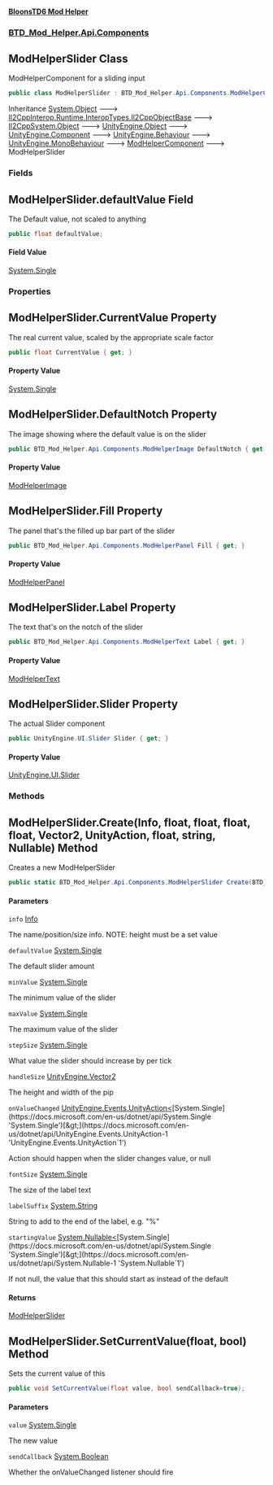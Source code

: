 #### [BloonsTD6 Mod Helper](README.md 'README')
### [BTD_Mod_Helper.Api.Components](README.md#BTD_Mod_Helper.Api.Components 'BTD_Mod_Helper.Api.Components')

## ModHelperSlider Class

ModHelperComponent for a sliding input

```csharp
public class ModHelperSlider : BTD_Mod_Helper.Api.Components.ModHelperComponent
```

Inheritance [System.Object](https://docs.microsoft.com/en-us/dotnet/api/System.Object 'System.Object') &#129106; [Il2CppInterop.Runtime.InteropTypes.Il2CppObjectBase](https://docs.microsoft.com/en-us/dotnet/api/Il2CppInterop.Runtime.InteropTypes.Il2CppObjectBase 'Il2CppInterop.Runtime.InteropTypes.Il2CppObjectBase') &#129106; [Il2CppSystem.Object](https://docs.microsoft.com/en-us/dotnet/api/Il2CppSystem.Object 'Il2CppSystem.Object') &#129106; [UnityEngine.Object](https://docs.microsoft.com/en-us/dotnet/api/UnityEngine.Object 'UnityEngine.Object') &#129106; [UnityEngine.Component](https://docs.microsoft.com/en-us/dotnet/api/UnityEngine.Component 'UnityEngine.Component') &#129106; [UnityEngine.Behaviour](https://docs.microsoft.com/en-us/dotnet/api/UnityEngine.Behaviour 'UnityEngine.Behaviour') &#129106; [UnityEngine.MonoBehaviour](https://docs.microsoft.com/en-us/dotnet/api/UnityEngine.MonoBehaviour 'UnityEngine.MonoBehaviour') &#129106; [ModHelperComponent](BTD_Mod_Helper.Api.Components.ModHelperComponent.md 'BTD_Mod_Helper.Api.Components.ModHelperComponent') &#129106; ModHelperSlider
### Fields

<a name='BTD_Mod_Helper.Api.Components.ModHelperSlider.defaultValue'></a>

## ModHelperSlider.defaultValue Field

The Default value, not scaled to anything

```csharp
public float defaultValue;
```

#### Field Value
[System.Single](https://docs.microsoft.com/en-us/dotnet/api/System.Single 'System.Single')
### Properties

<a name='BTD_Mod_Helper.Api.Components.ModHelperSlider.CurrentValue'></a>

## ModHelperSlider.CurrentValue Property

The real current value, scaled by the appropriate scale factor

```csharp
public float CurrentValue { get; }
```

#### Property Value
[System.Single](https://docs.microsoft.com/en-us/dotnet/api/System.Single 'System.Single')

<a name='BTD_Mod_Helper.Api.Components.ModHelperSlider.DefaultNotch'></a>

## ModHelperSlider.DefaultNotch Property

The image showing where the default value is on the slider

```csharp
public BTD_Mod_Helper.Api.Components.ModHelperImage DefaultNotch { get; }
```

#### Property Value
[ModHelperImage](BTD_Mod_Helper.Api.Components.ModHelperImage.md 'BTD_Mod_Helper.Api.Components.ModHelperImage')

<a name='BTD_Mod_Helper.Api.Components.ModHelperSlider.Fill'></a>

## ModHelperSlider.Fill Property

The panel that's the filled up bar part of the slider

```csharp
public BTD_Mod_Helper.Api.Components.ModHelperPanel Fill { get; }
```

#### Property Value
[ModHelperPanel](BTD_Mod_Helper.Api.Components.ModHelperPanel.md 'BTD_Mod_Helper.Api.Components.ModHelperPanel')

<a name='BTD_Mod_Helper.Api.Components.ModHelperSlider.Label'></a>

## ModHelperSlider.Label Property

The text that's on the notch of the slider

```csharp
public BTD_Mod_Helper.Api.Components.ModHelperText Label { get; }
```

#### Property Value
[ModHelperText](BTD_Mod_Helper.Api.Components.ModHelperText.md 'BTD_Mod_Helper.Api.Components.ModHelperText')

<a name='BTD_Mod_Helper.Api.Components.ModHelperSlider.Slider'></a>

## ModHelperSlider.Slider Property

The actual Slider component

```csharp
public UnityEngine.UI.Slider Slider { get; }
```

#### Property Value
[UnityEngine.UI.Slider](https://docs.microsoft.com/en-us/dotnet/api/UnityEngine.UI.Slider 'UnityEngine.UI.Slider')
### Methods

<a name='BTD_Mod_Helper.Api.Components.ModHelperSlider.Create(BTD_Mod_Helper.Api.Components.Info,float,float,float,float,UnityEngine.Vector2,UnityEngine.Events.UnityAction_float_,float,string,System.Nullable_float_)'></a>

## ModHelperSlider.Create(Info, float, float, float, float, Vector2, UnityAction<float>, float, string, Nullable<float>) Method

Creates a new ModHelperSlider

```csharp
public static BTD_Mod_Helper.Api.Components.ModHelperSlider Create(BTD_Mod_Helper.Api.Components.Info info, float defaultValue, float minValue, float maxValue, float stepSize, UnityEngine.Vector2 handleSize, UnityEngine.Events.UnityAction<float> onValueChanged=null, float fontSize=42f, string labelSuffix="", System.Nullable<float> startingValue=null);
```
#### Parameters

<a name='BTD_Mod_Helper.Api.Components.ModHelperSlider.Create(BTD_Mod_Helper.Api.Components.Info,float,float,float,float,UnityEngine.Vector2,UnityEngine.Events.UnityAction_float_,float,string,System.Nullable_float_).info'></a>

`info` [Info](BTD_Mod_Helper.Api.Components.Info.md 'BTD_Mod_Helper.Api.Components.Info')

The name/position/size info. NOTE: height must be a set value

<a name='BTD_Mod_Helper.Api.Components.ModHelperSlider.Create(BTD_Mod_Helper.Api.Components.Info,float,float,float,float,UnityEngine.Vector2,UnityEngine.Events.UnityAction_float_,float,string,System.Nullable_float_).defaultValue'></a>

`defaultValue` [System.Single](https://docs.microsoft.com/en-us/dotnet/api/System.Single 'System.Single')

The default slider amount

<a name='BTD_Mod_Helper.Api.Components.ModHelperSlider.Create(BTD_Mod_Helper.Api.Components.Info,float,float,float,float,UnityEngine.Vector2,UnityEngine.Events.UnityAction_float_,float,string,System.Nullable_float_).minValue'></a>

`minValue` [System.Single](https://docs.microsoft.com/en-us/dotnet/api/System.Single 'System.Single')

The minimum value of the slider

<a name='BTD_Mod_Helper.Api.Components.ModHelperSlider.Create(BTD_Mod_Helper.Api.Components.Info,float,float,float,float,UnityEngine.Vector2,UnityEngine.Events.UnityAction_float_,float,string,System.Nullable_float_).maxValue'></a>

`maxValue` [System.Single](https://docs.microsoft.com/en-us/dotnet/api/System.Single 'System.Single')

The maximum value of the slider

<a name='BTD_Mod_Helper.Api.Components.ModHelperSlider.Create(BTD_Mod_Helper.Api.Components.Info,float,float,float,float,UnityEngine.Vector2,UnityEngine.Events.UnityAction_float_,float,string,System.Nullable_float_).stepSize'></a>

`stepSize` [System.Single](https://docs.microsoft.com/en-us/dotnet/api/System.Single 'System.Single')

What value the slider should increase by per tick

<a name='BTD_Mod_Helper.Api.Components.ModHelperSlider.Create(BTD_Mod_Helper.Api.Components.Info,float,float,float,float,UnityEngine.Vector2,UnityEngine.Events.UnityAction_float_,float,string,System.Nullable_float_).handleSize'></a>

`handleSize` [UnityEngine.Vector2](https://docs.microsoft.com/en-us/dotnet/api/UnityEngine.Vector2 'UnityEngine.Vector2')

The height and width of the pip

<a name='BTD_Mod_Helper.Api.Components.ModHelperSlider.Create(BTD_Mod_Helper.Api.Components.Info,float,float,float,float,UnityEngine.Vector2,UnityEngine.Events.UnityAction_float_,float,string,System.Nullable_float_).onValueChanged'></a>

`onValueChanged` [UnityEngine.Events.UnityAction&lt;](https://docs.microsoft.com/en-us/dotnet/api/UnityEngine.Events.UnityAction-1 'UnityEngine.Events.UnityAction`1')[System.Single](https://docs.microsoft.com/en-us/dotnet/api/System.Single 'System.Single')[&gt;](https://docs.microsoft.com/en-us/dotnet/api/UnityEngine.Events.UnityAction-1 'UnityEngine.Events.UnityAction`1')

Action should happen when the slider changes value, or null

<a name='BTD_Mod_Helper.Api.Components.ModHelperSlider.Create(BTD_Mod_Helper.Api.Components.Info,float,float,float,float,UnityEngine.Vector2,UnityEngine.Events.UnityAction_float_,float,string,System.Nullable_float_).fontSize'></a>

`fontSize` [System.Single](https://docs.microsoft.com/en-us/dotnet/api/System.Single 'System.Single')

The size of the label text

<a name='BTD_Mod_Helper.Api.Components.ModHelperSlider.Create(BTD_Mod_Helper.Api.Components.Info,float,float,float,float,UnityEngine.Vector2,UnityEngine.Events.UnityAction_float_,float,string,System.Nullable_float_).labelSuffix'></a>

`labelSuffix` [System.String](https://docs.microsoft.com/en-us/dotnet/api/System.String 'System.String')

String to add to the end of the label, e.g. "%"

<a name='BTD_Mod_Helper.Api.Components.ModHelperSlider.Create(BTD_Mod_Helper.Api.Components.Info,float,float,float,float,UnityEngine.Vector2,UnityEngine.Events.UnityAction_float_,float,string,System.Nullable_float_).startingValue'></a>

`startingValue` [System.Nullable&lt;](https://docs.microsoft.com/en-us/dotnet/api/System.Nullable-1 'System.Nullable`1')[System.Single](https://docs.microsoft.com/en-us/dotnet/api/System.Single 'System.Single')[&gt;](https://docs.microsoft.com/en-us/dotnet/api/System.Nullable-1 'System.Nullable`1')

If not null, the value that this should start as instead of the default

#### Returns
[ModHelperSlider](BTD_Mod_Helper.Api.Components.ModHelperSlider.md 'BTD_Mod_Helper.Api.Components.ModHelperSlider')

<a name='BTD_Mod_Helper.Api.Components.ModHelperSlider.SetCurrentValue(float,bool)'></a>

## ModHelperSlider.SetCurrentValue(float, bool) Method

Sets the current value of this

```csharp
public void SetCurrentValue(float value, bool sendCallback=true);
```
#### Parameters

<a name='BTD_Mod_Helper.Api.Components.ModHelperSlider.SetCurrentValue(float,bool).value'></a>

`value` [System.Single](https://docs.microsoft.com/en-us/dotnet/api/System.Single 'System.Single')

The new value

<a name='BTD_Mod_Helper.Api.Components.ModHelperSlider.SetCurrentValue(float,bool).sendCallback'></a>

`sendCallback` [System.Boolean](https://docs.microsoft.com/en-us/dotnet/api/System.Boolean 'System.Boolean')

Whether the onValueChanged listener should fire